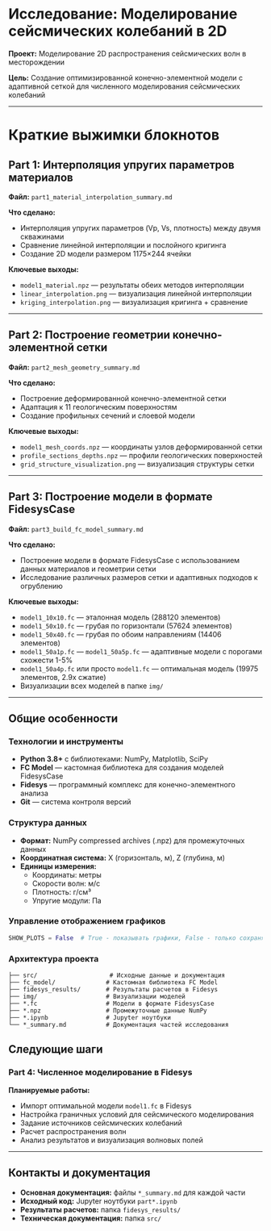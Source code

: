 # Исследование: Моделирование сейсмических колебаний в 2D

**Проект:** Моделирование 2D распространения сейсмических волн в  месторождении

**Цель:** Создание оптимизированной конечно-элементной модели с адаптивной сеткой для численного моделирования сейсмических колебаний

---

# Краткие выжимки блокнотов

## Part 1: Интерполяция упругих параметров материалов
**Файл:** `part1_material_interpolation_summary.md`

**Что сделано:**
- Интерполяция упругих параметров (Vp, Vs, плотность) между двумя скважинами
- Сравнение линейной интерполяции и послойного кригинга
- Создание 2D модели размером 1175×244 ячейки

**Ключевые выходы:**
- `model1_material.npz` — результаты обеих методов интерполяции
- `linear_interpolation.png` — визуализация линейной интерполяции
- `kriging_interpolation.png` — визуализация кригинга + сравнение

---

## Part 2: Построение геометрии конечно-элементной сетки
**Файл:** `part2_mesh_geometry_summary.md`

**Что сделано:**
- Построение деформированной конечно-элементной сетки
- Адаптация к 11 геологическим поверхностям
- Создание профильных сечений и слоевой модели

**Ключевые выходы:**
- `model1_mesh_coords.npz` — координаты узлов деформированной сетки
- `profile_sections_depths.npz` — профили геологических поверхностей
- `grid_structure_visualization.png` — визуализация структуры сетки

---

## Part 3: Построение модели в формате FidesysCase
**Файл:** `part3_build_fc_model_summary.md`

**Что сделано:**
- Построение модели в формате FidesysCase с использованием данных материалов и геометрии сетки
- Исследование различных размеров сетки и адаптивных подходов к огрублению

**Ключевые выходы:**
- `model1_10x10.fc` — эталонная модель (288120 элементов)
- `model1_50x10.fc` — грубая по горизонтали (57624 элементов)
- `model1_50x40.fc` — грубая по обоим направлениям (14406 элементов)
- `model1_50a1p.fc` — `model1_50a5p.fc` — адаптивные модели с порогами схожести 1-5%
- `model1_50a4p.fc` или просто `model1.fc` — оптимальная модель (19975 элементов, 2.9x сжатие)
- Визуализации всех моделей в папке `img/`

---

## Общие особенности

### Технологии и инструменты
- **Python 3.8+** с библиотеками: NumPy, Matplotlib, SciPy
- **FC Model** — кастомная библиотека для создания моделей FidesysCase
- **Fidesys** — программный комплекс для конечно-элементного анализа
- **Git** — система контроля версий

### Структура данных
- **Формат:** NumPy compressed archives (.npz) для промежуточных данных
- **Координатная система:** X (горизонталь, м), Z (глубина, м)
- **Единицы измерения:**
  - Координаты: метры
  - Скорости волн: м/с
  - Плотность: г/см³
  - Упругие модули: Па

### Управление отображением графиков
```python
SHOW_PLOTS = False  # True - показывать графики, False - только сохранять
```

### Архитектура проекта
```
├── src/                    # Исходные данные и документация
├── fc_model/              # Кастомная библиотека FC Model
├── fidesys_results/       # Результаты расчетов в Fidesys
├── img/                   # Визуализации моделей
├── *.fc                   # Модели в формате FidesysCase
├── *.npz                  # Промежуточные данные NumPy
├── *.ipynb                # Jupyter ноутбуки
└── *_summary.md           # Документация частей исследования
```



## Следующие шаги

### Part 4: Численное моделирование в Fidesys
**Планируемые работы:**
- Импорт оптимальной модели `model1.fc` в Fidesys
- Настройка граничных условий для сейсмического моделирования
- Задание источников сейсмических колебаний
- Расчет распространения волн
- Анализ результатов и визуализация волновых полей


---

## Контакты и документация
- **Основная документация:** файлы `*_summary.md` для каждой части
- **Исходный код:** Jupyter ноутбуки `part*.ipynb`
- **Результаты расчетов:** папка `fidesys_results/`
- **Техническая документация:** папка `src/`
